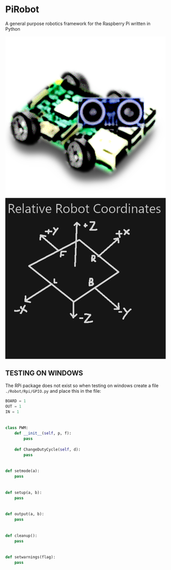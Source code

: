 # PiRobot

A general purpose robotics framework for the Raspberry Pi written in Python

![icon](icon.png)
![coords](coords.png)

## TESTING ON WINDOWS

The RPi package does not exist so when testing on windows create a file `./Robot/Rpi/GPIO.py` and place this in the file:

```Python
BOARD = 1
OUT = 1
IN = 1


class PWM:
    def __init__(self, p, f):
        pass

    def ChangeDutyCycle(self, d):
        pass


def setmode(a):
    pass


def setup(a, b):
    pass


def output(a, b):
    pass


def cleanup():
    pass


def setwarnings(flag):
    pass

```
